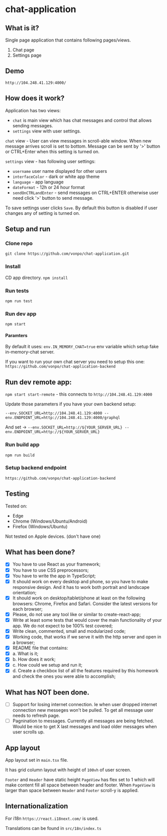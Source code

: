 # chat-application


## What is it? 
Single page application that contains following pages/views.
1. Chat page
2. Settings page

## Demo
`http://104.248.41.129:4000/`

## How does it work?

Application has two views:
- `chat` is main view which has chat messages and control that allows sending messages.
- `settings` view with user settings.

`chat` view - User can view messages in scroll-able window. When new message arrives scroll is set to bottom.
Message can be sent by '>' button or CTRL+Enter when this setting is turned on.

`settings` view - has following user settings:

- `username` user name displayed for other users
- `interfaceColor` - dark or white app theme
- `language` - app language
- `dateFormat` - 12h or 24 hour format
- `sendOnCTRLandEnter` - send messages on CTRL+ENTER otherwise user need click '>' button to send message. 

To save settings user clicks `Save`. By default this button is disabled if user changes any of setting is turned on.

## Setup and run

### Clone repo
`git clone https://github.com/vonpo/chat-application.git`

### Install
CD app directory.
`npm install`

### Run tests
`npm run test`

### Run dev app
`npm start`

#### Paramters
By default it uses:
`env.IN_MEMORY_CHAT=true` env variable which setup fake in-memory-chat server.

If you want to run your own chat server you need to setup this one:
`https://github.com/vonpo/chat-application-backend`

## Run dev remote app:
`npm start start-remote` - this connects to `http://104.248.41.129:4000` 

Update those parameters if you have your own backend setup:

`--env.SOCKET_URL=http://104.248.41.129:4000 --env.ENDPOINT_URL=http://104.248.41.129:4000/graphql`

And set -> 
`--env.SOCKET_URL=http://${YOUR_SERVER_URL} --env.ENDPOINT_URL=http://${YOUR_SERVER_URL}`

### Run build app
`npm run build`

### Setup backend endpoint
`https://github.com/vonpo/chat-application-backend`


## Testing
Tested on:
- Edge 
- Chrome (Windows/Ubuntu/Android)
- Firefox (Windows/Ubuntu)

Not tested on Apple devices. (don't have one)

## What has been done?
- [x] You have to use React as your framework;
- [x] You have to use CSS preprocessors;
- [x] You have to write the app in TypeScript;
- [x] It should work on every desktop and phone, so you have to make responsive
design. And it has to work both portrait and landscape orientation;
- [x] It should work on desktop/tablet/phone at least on the following browsers:
Chrome, Firefox and Safari. Consider the latest versions for each browser;
- [x] Please, do not use any tool like or similar to create-react-app;
- [x] Write at least some tests that would cover the main functionality of your app.
We do not expect to be 100% test covered;
- [x] Write clean, commented, small and modularized code;
- [x] Working code, that works if we serve it with the http server and open in a
browser;
- [x] README file that contains:
- [x] a. What is it;
- [x] b. How does it work;
- [x] c. How could we setup and run it;
- [x] d. Create a checkbox list of all the features required by this homework
and check the ones you were able to accomplish;

## What has NOT been done.
- [ ] Support for losing internet connection. Ie when user dropped internet connection new messeges won't be pulled.
To get all message user needs to refresh page.
- [ ] Pagnination to messages. Currently all messages are being fetched. Would be nice to get X last messages and load older messages when user scrolls up.

## App layout
App layout set in `main.tsx` file.

It has grid column layout with height of `100vh` of user screen.

`Footer` and `Header` have static height `PageView` has flex set to 1 which will make content fill all space between header and footer.
When `PageView` is larger than space between `Header` and `Footer` scroll-y is applied.


## Internationalization

For i18n `https://react.i18next.com/` is used.

Translations can be found in `src/18n/index.ts`
